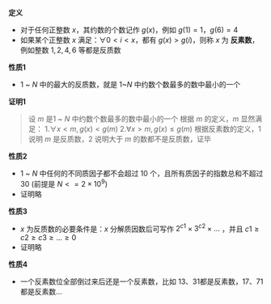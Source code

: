 **定义**

+ 对于任何正整数 $x$，其约数的个数记作 $g(x)$，例如 $g(1)=1$，$g(6)=4$
+ 如果某个正整数 $x$ 满足：$\forall 0 < i < x$，都有 $g(x) > g(i)$，则称 $x$ 为 **反素数**，例如整数 $1,2,4,6$ 等都是反质数

**性质1**

+ $1$ \~ $N$ 中的最大的反质数，就是 $1$~$N$ 中约数个数最多的数中最小的一个 

**证明1**

> 设 $m$ 是$1$ ~ $N$ 中约数个数最多的数中最小的一个
> 根据 $m$ 的定义，$m$ 显然满足：
> 1.${\forall}x < m, g(x) < g(m)$
> 2.${\forall} x > m , g(x) ≤ g(m)$
> 根据反素数的定义，$1$ 说明 $m$ 是反质数，$2$ 说明大于 $m$ 的数都不是反质数，证毕

**性质2**

+ $1$ ~ $N$ 中任何的不同质因子都不会超过 $10$ 个，且所有质因子的指数总和不超过 $30$ (前提是 $N <= 2\times10^9$)
+ 证明略

**性质3**

+ $x$ 为反质数的必要条件是：$x$ 分解质因数后可写作 $2^{c1}\times3^{c2}\times...$ ，并且 $c1≥c2≥c3≥...≥0$
+ 证明略

**性质4**

+ 一个反素数位全部倒过来后还是一个反素数，比如 $13$、$31$都是反素数，$17$、$71$都是反素数... 

